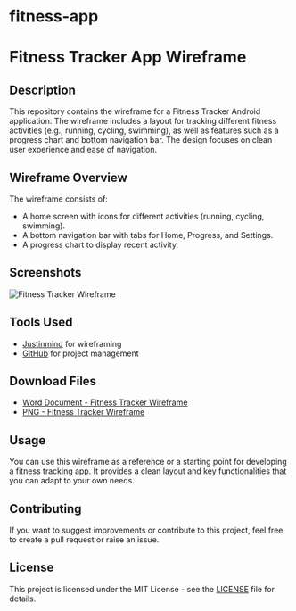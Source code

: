 # fitness-app
# Fitness Tracker App Wireframe

## Description
This repository contains the wireframe for a Fitness Tracker Android application. The wireframe includes a layout for tracking different fitness activities (e.g., running, cycling, swimming), as well as features such as a progress chart and bottom navigation bar. The design focuses on clean user experience and ease of navigation.

## Wireframe Overview
The wireframe consists of:
- A home screen with icons for different activities (running, cycling, swimming).
- A bottom navigation bar with tabs for Home, Progress, and Settings.
- A progress chart to display recent activity.

## Screenshots
![Fitness Tracker Wireframe](https://github.com/YourUsername/YourRepository/blob/main/fitness_tracker_wireframe_image.png)

## Tools Used
- [Justinmind](https://www.justinmind.com/) for wireframing
- [GitHub](https://github.com/) for project management

## Download Files
- [Word Document - Fitness Tracker Wireframe](https://github.com/YourUsername/YourRepository/blob/main/Fitness_Tracker_App_Wireframe.docx)
- [PNG - Fitness Tracker Wireframe](https://github.com/YourUsername/YourRepository/blob/main/fitness_tracker_wireframe_image.png)

## Usage
You can use this wireframe as a reference or a starting point for developing a fitness tracking app. It provides a clean layout and key functionalities that you can adapt to your own needs.

## Contributing
If you want to suggest improvements or contribute to this project, feel free to create a pull request or raise an issue.

## License
This project is licensed under the MIT License - see the [LICENSE](LICENSE) file for details.
